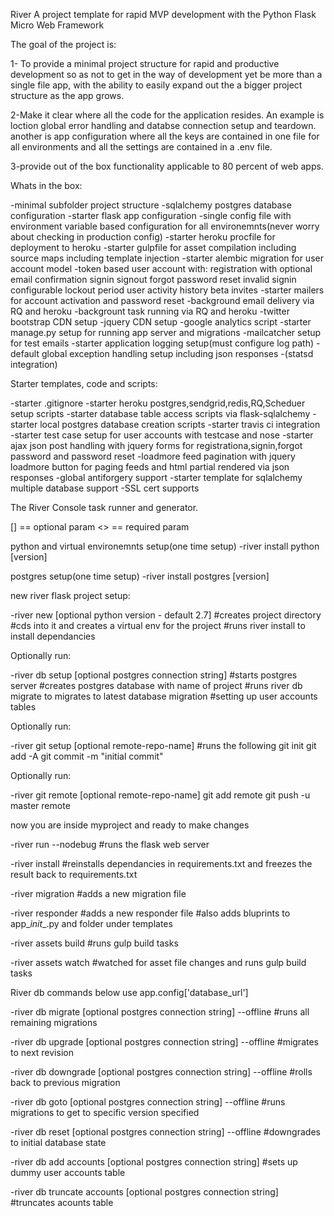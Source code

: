 River
A project template for rapid MVP development with the Python Flask Micro
Web Framework


The goal of the project is:

1- To provide a minimal project structure for rapid and productive development
so as not to get in the way of development yet be more than a single file app,
with the ability to easily expand out the a bigger project structure as the app grows.

2-Make it clear where all the code for the application resides.
An example is loction global error handling and databse connection setup and teardown.
another is app configuration where all the keys are contained in one file
for all environments and all the settings are contained in a .env file.

3-provide out of the box functionality applicable to 80 percent of web apps.



Whats in the box:

-minimal subfolder project structure
-sqlalchemy postgres database configuration
-starter flask app configuration
-single config file with environment variable
based configuration for all environemnts(never worry
about checking in production config)
-starter heroku procfile for deployment to heroku
-starter gulpfile for asset compilation including source maps
including template injection
-starter alembic migration for user account model
-token based user account with:
registration with optional email confirmation
signin
signout
forgot password reset
invalid signin configurable lockout period
user activity history
beta invites
-starter mailers for account activation and password reset
-background email delivery via RQ and heroku
-backgrount task running via RQ and heroku
-twitter bootstrap CDN setup
-jquery CDN setup
-google analytics script
-starter manage.py setup for running app server and migrations
-mailcatcher setup for test emails
-starter application logging setup(must configure log path)
-default global exception handling setup including json responses
-(statsd integration)



Starter templates, code and scripts:

-starter .gitignore
-starter heroku postgres,sendgrid,redis,RQ,Scheduer setup scripts
-starter database table access scripts via flask-sqlalchemy
-starter local postgres database creation scripts
-starter travis ci integration
-starter test case setup for user accounts with testcase and nose
-starter ajax json post handling with
jquery forms for registrationa,signin,forgot password and password
reset
-loadmore feed pagination with jquery loadmore button for
paging feeds and html partial rendered via json responses
-global antiforgery support
-starter template for sqlalchemy multiple database support
-SSL cert supports


The River Console task runner and generator.

[] == optional param
<> == required param

python and virtual environemnts setup(one time setup)
-river install python [version]

postgres setup(one time setup)
-river install postgres [version]


new river flask project setup:

-river new <myproject> [optional python version - default 2.7]
#creates project directory
#cds into it and creates a virtual env for the project
#runs river install to install dependancies

Optionally run:

-river db setup [optional postgres connection string]
#starts postgres server
#creates postgres database with name of project
#runs river db migrate to migrates to latest database migration
#setting up user accounts tables

Optionally run:

-river git setup [optional remote-repo-name]
#runs the following
git init
git add -A
git commit -m "initial commit"

Optionally run:

-river git remote [optional remote-repo-name]
git add remote <remote-repo-name>
git push -u master remote

now you are inside myproject and ready to make changes


-river run --nodebug
#runs the flask web server

-river install
#reinstalls dependancies in requirements.txt and freezes the result
back to requirements.txt

-river migration <migation file name>
#adds a new migration file

-river responder <responder name>
#adds a new responder file
#also adds bluprints to app\__init__.py and folder under templates


-river assets build
#runs gulp build tasks

-river assets watch
#watched for asset file changes and runs gulp build tasks


River db commands below use app.config['database_url']

-river db migrate [optional postgres connection string] --offline
#runs all remaining migrations

-river db upgrade [optional postgres connection string] --offline
#migrates to next revision

-river db downgrade [optional postgres connection string] --offline
#rolls back to previous migration

-river db goto <revision-hash> [optional postgres connection string] --offline
#runs migrations to get to specific version specified

-river db reset [optional postgres connection string] --offline
#downgrades to initial database state

-river db add accounts [optional postgres connection string]
#sets up dummy user accounts table

-river db truncate accounts [optional postgres connection string]
#truncates acounts table









